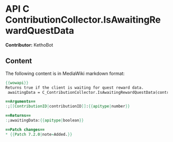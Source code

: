 # API C ContributionCollector.IsAwaitingRewardQuestData

**Contributor:** KethoBot

## Content

The following content is in MediaWiki markdown format:

```mediawiki
{{wowapi}}
Returns true if the client is waiting for quest reward data.
 awaitingData = C_ContributionCollector.IsAwaitingRewardQuestData(contributionID)

==Arguments==
:;[[ContributionID|contributionID]]:{{apitype|number}}

==Returns==
:;awaitingData:{{apitype|boolean}}

==Patch changes==
* {{Patch 7.2.0|note=Added.}}
```